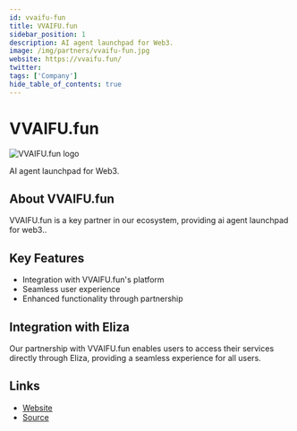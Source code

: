```yaml
---
id: vvaifu-fun
title: VVAIFU.fun
sidebar_position: 1
description: AI agent launchpad for Web3.
image: /img/partners/vvaifu-fun.jpg
website: https://vvaifu.fun/
twitter:
tags: ['Company']
hide_table_of_contents: true
---
```


# VVAIFU.fun

<div className="partner-logo">
  <img src="/img/partners/vvaifu-fun.jpg" alt="VVAIFU.fun logo" />
</div>

AI agent launchpad for Web3.

## About VVAIFU.fun

VVAIFU.fun is a key partner in our ecosystem, providing ai agent launchpad for web3..

## Key Features

- Integration with VVAIFU.fun's platform
- Seamless user experience
- Enhanced functionality through partnership

## Integration with Eliza

Our partnership with VVAIFU.fun enables users to access their services directly through Eliza, providing a seamless experience for all users.

## Links

- [Website](https://vvaifu.fun/)
- [Source](https://vvaifu.fun/)
